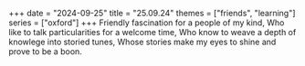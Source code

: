 +++
date = "2024-09-25"
title = "25.09.24"
themes = ["friends", "learning"]
series = ["oxford"]
+++
Friendly fascination for a people of my kind,
Who like to talk particularities for a welcome time,
Who know to weave a depth of knowlege into storied tunes,
Whose stories make my eyes to shine and prove to be a boon.
